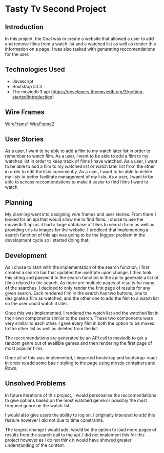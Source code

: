 # Tasty Tv Second Project
## Introduction
In this project, the Goal was to create a website that allowed a user to add and remove films from a watch list and a watched list as well as render this information on a page.
I was also tasked with generating reccomendations for the user.
## Technologies Used
* Javascript
* Bootstrap 5.1.3
* The moviedb 3 api (https://developers.themoviedb.org/3/getting-started/introduction)
## Wire Frames
[WireFrame1](https://cdn.discordapp.com/attachments/898233860121317407/916378192854528010/IMG20211203171815.jpg)
[WireFrame2](https://media.discordapp.net/attachments/898233860121317407/916378192326041600/IMG20211203171817.jpg?width=507&height=676)

## User Stories

As a user, I want to be able to add a film to my watch later list in order to remember to watch film.
As a user, I want to be able to add a film to my watched list in order to keep track of films I have watched.
As a user, I want to be able to add a film to my watched list or watch later list from the other in order to edit the lists conviniently.
As a user, I want to be able to delete my lists to better facilitate management of my lists.
As a user, I want to be able to access reccomendations to make it easier to find films I want to watch.

## Planning
My planning went into designing wire frames and user stories. From there I looked for an api that would allow me to find films.
I chose to use the moviedb 3 api as it had a large database of films to search from as well as providing urls to images for the website.
I prediced that implementing a search function of this api was going to be the biggest problem in the development cycle so I started doing that.

## Development
As I chose to start with the implementation of the search function, I first created a search bar that updated the useState upon change.
I then took this string and passed it to the search function in the api to generate a list of films related to the search.
As there are multiple pages of results for many of the searches, I decided to only render the first page of results for any given search.
Each rendered film in the search has two buttons, one to designate a film as watched, and the other one to add the film to a watch list
so the user could watch it later.

Once this was implemented, I rendered the watch list and the watched list in their own components similar to the search. These two components
were very similar to each other. I gave every film in both the option to be moved to the other list as well as deleted from the list.

The reccomendations are generated by an API call to moviedb to get a random genre out of availible genres and then rendering the first page
of most popular films.

Once all of this was implemented, I imported bootstrap and bootstrap-react in order to add some basic styling to the page using mostly containers and 
Rows.

## Unsolved Problems

In future iterations of this project, I would personalise the reccomendations to give options based on the most watched genre or possibly 
the most frequent genre on the watch list.

I would also give users the ability to log on. I originally intended to add this feature however I did not due to time constraints.

The largest change I would add, would be the option to load more pages of results from the search call to the api. I did not implement this for this project
however as I do not think it would have showed greater understanding of the content.
